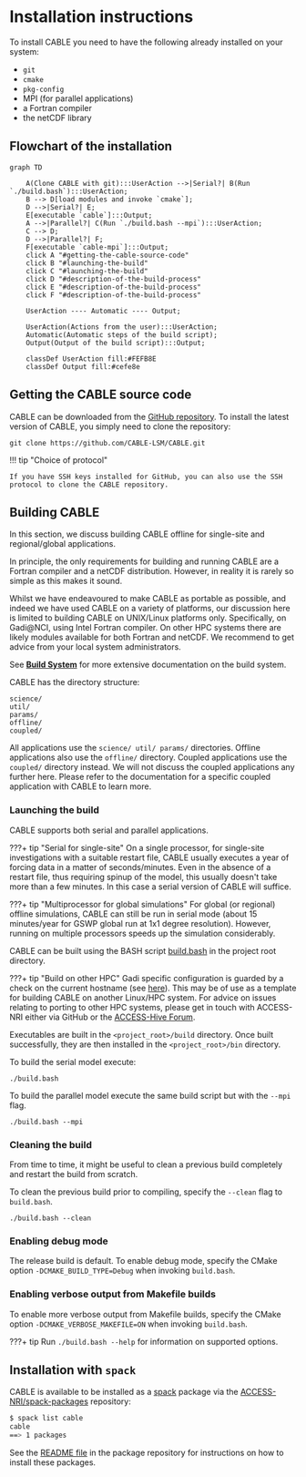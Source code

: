 # Installation instructions

To install CABLE you need to have the following already installed on your system:

- `git`
- `cmake`
- `pkg-config`
- MPI (for parallel applications)
- a Fortran compiler
- the netCDF library

## Flowchart of the installation

``` mermaid
graph TD

    A(Clone CABLE with git):::UserAction -->|Serial?| B(Run `./build.bash`):::UserAction;
    B --> D[load modules and invoke `cmake`];
    D -->|Serial?| E;
    E[executable `cable`]:::Output;
    A -->|Parallel?| C(Run `./build.bash --mpi`):::UserAction;
    C --> D;
    D -->|Parallel?| F;
    F[executable `cable-mpi`]:::Output;
    click A "#getting-the-cable-source-code"
    click B "#launching-the-build"
    click C "#launching-the-build"
    click D "#description-of-the-build-process"
    click E "#description-of-the-build-process"
    click F "#description-of-the-build-process"

    UserAction ---- Automatic ---- Output;

    UserAction(Actions from the user):::UserAction;
    Automatic(Automatic steps of the build script);
    Output(Output of the build script):::Output;

    classDef UserAction fill:#FEFB8E
    classDef Output fill:#cefe8e
```

## Getting the CABLE source code

CABLE can be downloaded from the [GitHub repository][cable-github]. To install the latest version of CABLE, you simply need to clone the repository:

    git clone https://github.com/CABLE-LSM/CABLE.git

!!! tip "Choice of protocol"

    If you have SSH keys installed for GitHub, you can also use the SSH protocol to clone the CABLE repository.

## Building CABLE

In this section, we discuss building CABLE offline for single-site and regional/global applications.

In principle, the only requirements for building and running CABLE are a Fortran compiler and a netCDF distribution. However, in reality it is rarely so simple as this makes it sound.

Whilst we have endeavoured to make CABLE as portable as possible, and indeed we have used CABLE on a variety of platforms, our discussion here is limited to building CABLE on UNIX/Linux platforms only. Specifically, on Gadi@NCI, using Intel Fortran compiler. On other HPC systems there are likely modules available for both Fortran and netCDF. We recommend to get advice from your local system administrators.

See [**Build System**][build-system] for more extensive documentation on the build system.

CABLE has the directory structure:

    science/
    util/
    params/
    offline/
    coupled/

All applications use the `science/ util/ params/` directories. Offline applications also use the `offline/` directory. Coupled applications use the `coupled/` directory instead. We will not discuss the coupled applications any further here. Please refer to the documentation for a specific coupled application with CABLE to learn more.

### Launching the build

CABLE supports both serial and parallel applications.

???+ tip "Serial for single-site"
    On a single processor, for single-site investigations with a suitable restart file, CABLE usually executes a year of forcing data in a matter of seconds/minutes. Even in the absence of a restart file, thus requiring spinup of the model, this usually doesn't take more than a few minutes. In this case a serial version of CABLE will suffice.

???+ tip "Multiprocessor for global simulations"
    For global (or regional) offline simulations, CABLE can still be run in serial mode (about 15 minutes/year for GSWP global run at 1x1 degree resolution). However, running on multiple processors speeds up the simulation considerably.

CABLE can be built using the BASH script [build.bash][build.bash] in the project root directory.

???+ tip "Build on other HPC"
    Gadi specific configuration is guarded by a check on the current hostname (see [here][build.bash-hostname-check]). This may be of use as a template for building CABLE on another Linux/HPC system. For advice on issues relating to porting to other HPC systems, please get in touch with ACCESS-NRI either via GitHub or the [ACCESS-Hive Forum][hive-forum-cable].

Executables are built in the `<project_root>/build` directory. Once built successfully, they are then installed in the `<project_root>/bin` directory.

To build the serial model execute:

    ./build.bash

To build the parallel model execute the same build script but with the `--mpi` flag.

    ./build.bash --mpi

### Cleaning the build

From time to time, it might be useful to clean a previous build completely and restart the build from scratch.

To clean the previous build prior to compiling, specify the `--clean` flag to `build.bash`.

    ./build.bash --clean

### Enabling debug mode

The release build is default. To enable debug mode, specify the CMake option `-DCMAKE_BUILD_TYPE=Debug` when invoking `build.bash`.

### Enabling verbose output from Makefile builds

To enable more verbose output from Makefile builds, specify the CMake option `-DCMAKE_VERBOSE_MAKEFILE=ON` when invoking `build.bash`.

???+ tip
    Run `./build.bash --help` for information on supported options.

## Installation with `spack`

CABLE is available to be installed as a [spack](https://spack.io/) package via the [ACCESS-NRI/spack-packages][accessnri-spack-packages] repository:

```bash
$ spack list cable
cable
==> 1 packages
```

See the [README file][accessnri-spack-packages] in the package repository for instructions on how to install these packages.

[cable-github]: https://github.com/CABLE-LSM/cable.git
[NCI]: https://nci.org.au
[registration]: https://trac.nci.org.au/trac/cable/wiki/CABLE_Registration
[build.bash]: https://github.com/CABLE-LSM/CABLE/blob/main/build.bash
[build.bash-hostname-check]: https://github.com/CABLE-LSM/CABLE/blob/main/build.bash#L45-L55
[clean-build]: installation.md/#cleaning-the-build
[build-system]: ../developer_guide/other_resources/build_system.md
[hive-forum-cable]: https://forum.access-hive.org.au/c/land/cable/18
[accessnri-spack-packages]: https://github.com/ACCESS-NRI/spack-packages